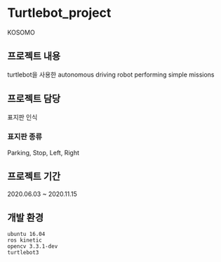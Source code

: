 # Turtlebot_project
KOSOMO

## 프로젝트 내용
turtlebot을 사용한 autonomous driving robot performing simple missions


## 프로젝트 담당
표지판 인식

### 표지판 종류
Parking, Stop, Left, Right


## 프로젝트 기간
2020.06.03 ~ 2020.11.15

## 개발 환경

    ubuntu 16.04
    ros kinetic
    opencv 3.3.1-dev
    turtlebot3 

